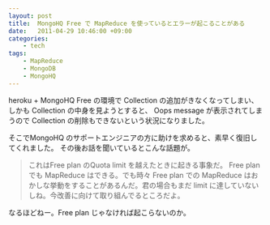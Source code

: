 ```yaml
---
layout: post
title:  MongoHQ Free で MapReduce を使っているとエラーが起こることがある
date:   2011-04-29 10:46:00 +09:00
categories:
    - tech
tags:
    - MapReduce
    - MongoDB
    - MongoHQ
---
```


heroku + MongoHQ Free の環境で Collection の追加がきなくなってしまい、しかも Collection の中身を見ようとすると、 Oops message が表示されてしまうので Collection の削除もできないという状況になりました。

そこでMongoHQ のサポートエンジニアの方に助けを求めると、素早く復旧してくれました。 その後お話を聞いているとこんな話題が。

> これはFree plan のQuota limit を越えたときに起きる事象だ。
> Free plan でも MapReduce はできる。でも時々 Free plan での MapReduce はおかしな挙動をすることがあるんだ。君の場合もまだ limit に達していないしね。今改善に向けて取り組んでるところだよ。

なるほどねー。Free plan じゃなければ起こらないのか。
